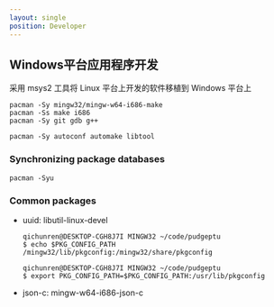 ```yaml
---
layout: single
position: Developer
---
```


## Windows平台应用程序开发

采用 msys2 工具将 Linux 平台上开发的软件移植到 Windows 平台上

    pacman -Sy mingw32/mingw-w64-i686-make
    pacman -Ss make i686
    pacman -Sy git gdb g++
    
    pacman -Sy autoconf automake libtool
    
### Synchronizing package databases 

    pacman -Syu

### Common packages

* uuid: libutil-linux-devel

      qichunren@DESKTOP-CGH8J7I MINGW32 ~/code/pudgeptu
      $ echo $PKG_CONFIG_PATH
      /mingw32/lib/pkgconfig:/mingw32/share/pkgconfig

      qichunren@DESKTOP-CGH8J7I MINGW32 ~/code/pudgeptu
      $ export PKG_CONFIG_PATH=$PKG_CONFIG_PATH:/usr/lib/pkgconfig

* json-c:  mingw-w64-i686-json-c




